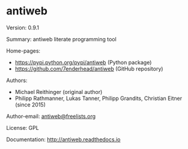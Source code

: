 # antiweb

Version: 0.9.1

Summary: antiweb literate programming tool

Home-pages:
  - https://pypi.python.org/pypi/antiweb (Python package)
  - https://github.com/7enderhead/antiweb (GitHub repository)

Authors:
  - Michael Reithinger (original author)
  - Philipp Rathmanner, Lukas Tanner, Philipp Grandits, Christian Eitner (since 2015)

Author-email: antiweb@freelists.org

License: GPL

Documentation: http://antiweb.readthedocs.io
